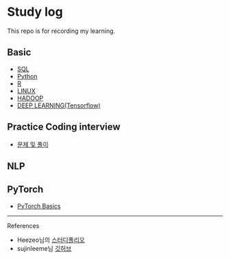 # Study log
This repo is for recording my learning. 

## Basic
- [SQL](https://tattered-airship-722.notion.site/SQL-fa5cdc82aeec482b9abf478bfa82df8a)  
- [Python](https://tattered-airship-722.notion.site/a2d8aa427dfc4d21a94c30c8335ebde4)  
- [R](https://tattered-airship-722.notion.site/R-8a356d2d468b4603a55be772795cf392)  
- [LINUX](https://tattered-airship-722.notion.site/efef54a55fb249e48439411fcbbfe4cf)  
- [HADOOP](https://tattered-airship-722.notion.site/dccf3075905141cf9173cf6fee75f5a9)  
- [DEEP LEARNING(Tensorflow)](https://tattered-airship-722.notion.site/aafdb6ed6cbb4ac9afe22af1703a16d9)  

## Practice Coding interview
- [문제 및 풀이](https://github.com/chanzae/Coding_interview)

## NLP

## PyTorch
- [PyTorch Basics](./PyTorch/boostcourse_PyTorch_Basics.html)

---

References
- Heezeo님의 [스터디폴리오](https://velog.io/@heezeo/%EC%A3%BC%ED%94%BC%ED%84%B0-%EB%85%B8%ED%8A%B8%EB%B6%81-%EA%B9%83%ED%97%99-%EC%8A%A4%ED%84%B0%EB%94%94%ED%8F%B4%EB%A6%AC%EC%98%A4-%EB%A7%8C%EB%93%A4%EA%B8%B0-%EB%AC%B4%EC%9E%91%EC%A0%95-%EB%94%B0%EB%9D%BC%ED%95%98%EA%B8%B0)  
- sujinleeme님 [깃허브](https://github.com/sujinleeme/spa-github-pages-ko)
